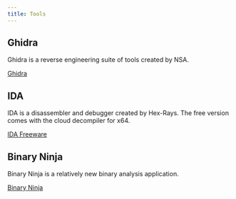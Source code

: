 ```yaml
---
title: Tools
---
```


## Ghidra
Ghidra is a reverse engineering suite of tools created by NSA.

[Ghidra](https://ghidra-sre.org/)

## IDA
IDA is a disassembler and debugger created by Hex-Rays. The free version comes with the cloud decompiler for x64.

[IDA Freeware](https://hex-rays.com/ida-free/)

## Binary Ninja
Binary Ninja is a relatively new binary analysis application.

[Binary Ninja](https://binary.ninja/)